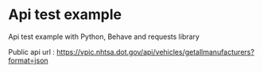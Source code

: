 # Api test example
Api test example with Python, Behave and requests library

Public api url : https://vpic.nhtsa.dot.gov/api/vehicles/getallmanufacturers?format=json
